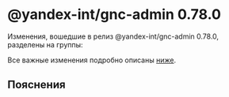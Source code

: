 # @yandex-int/gnc-admin 0.78.0

<!-- ЧЕЛОВЕЧЕСКОЕ ВСТУПЛЕНИЕ -->

Изменения, вошедшие в релиз @yandex-int/gnc-admin 0.78.0, разделены на группы:

Все важные изменения подробно описаны [ниже](#Пояснения).

## Пояснения

